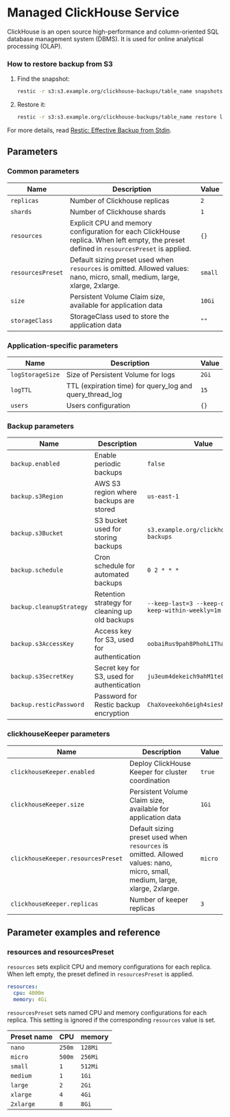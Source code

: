 # Managed ClickHouse Service

ClickHouse is an open source high-performance and column-oriented SQL database management system (DBMS).
It is used for online analytical processing (OLAP).

### How to restore backup from S3

1.  Find the snapshot:

    ```bash
    restic -r s3:s3.example.org/clickhouse-backups/table_name snapshots
    ```

2.  Restore it:

    ```bash
    restic -r s3:s3.example.org/clickhouse-backups/table_name restore latest --target /tmp/
    ```

For more details, read [Restic: Effective Backup from Stdin](https://blog.aenix.io/restic-effective-backup-from-stdin-4bc1e8f083c1).

## Parameters

### Common parameters

| Name              | Description                                                                                                                             | Value   |
| ----------------- | --------------------------------------------------------------------------------------------------------------------------------------- | ------- |
| `replicas`        | Number of Clickhouse replicas                                                                                                           | `2`     |
| `shards`          | Number of Clickhouse shards                                                                                                             | `1`     |
| `resources`       | Explicit CPU and memory configuration for each ClickHouse replica. When left empty, the preset defined in `resourcesPreset` is applied. | `{}`    |
| `resourcesPreset` | Default sizing preset used when `resources` is omitted. Allowed values: nano, micro, small, medium, large, xlarge, 2xlarge.             | `small` |
| `size`            | Persistent Volume Claim size, available for application data                                                                            | `10Gi`  |
| `storageClass`    | StorageClass used to store the application data                                                                                         | `""`    |

### Application-specific parameters

| Name             | Description                                              | Value |
| ---------------- | -------------------------------------------------------- | ----- |
| `logStorageSize` | Size of Persistent Volume for logs                       | `2Gi` |
| `logTTL`         | TTL (expiration time) for query_log and query_thread_log | `15`  |
| `users`          | Users configuration                                      | `{}`  |

### Backup parameters

| Name                     | Description                                    | Value                                                  |
| ------------------------ | ---------------------------------------------- | ------------------------------------------------------ |
| `backup.enabled`         | Enable periodic backups                        | `false`                                                |
| `backup.s3Region`        | AWS S3 region where backups are stored         | `us-east-1`                                            |
| `backup.s3Bucket`        | S3 bucket used for storing backups             | `s3.example.org/clickhouse-backups`                    |
| `backup.schedule`        | Cron schedule for automated backups            | `0 2 * * *`                                            |
| `backup.cleanupStrategy` | Retention strategy for cleaning up old backups | `--keep-last=3 --keep-daily=3 --keep-within-weekly=1m` |
| `backup.s3AccessKey`     | Access key for S3, used for authentication     | `oobaiRus9pah8PhohL1ThaeTa4UVa7gu`                     |
| `backup.s3SecretKey`     | Secret key for S3, used for authentication     | `ju3eum4dekeich9ahM1te8waeGai0oog`                     |
| `backup.resticPassword`  | Password for Restic backup encryption          | `ChaXoveekoh6eigh4siesheeda2quai0`                     |

### clickhouseKeeper parameters

| Name                               | Description                                                                                                                 | Value   |
| ---------------------------------- | --------------------------------------------------------------------------------------------------------------------------- | ------- |
| `clickhouseKeeper.enabled`         | Deploy ClickHouse Keeper for cluster coordination                                                                           | `true`  |
| `clickhouseKeeper.size`            | Persistent Volume Claim size, available for application data                                                                | `1Gi`   |
| `clickhouseKeeper.resourcesPreset` | Default sizing preset used when `resources` is omitted. Allowed values: nano, micro, small, medium, large, xlarge, 2xlarge. | `micro` |
| `clickhouseKeeper.replicas`        | Number of keeper replicas                                                                                                   | `3`     |

## Parameter examples and reference

### resources and resourcesPreset

`resources` sets explicit CPU and memory configurations for each replica.
When left empty, the preset defined in `resourcesPreset` is applied.

```yaml
resources:
  cpu: 4000m
  memory: 4Gi
```

`resourcesPreset` sets named CPU and memory configurations for each replica.
This setting is ignored if the corresponding `resources` value is set.

| Preset name | CPU    | memory  |
|-------------|--------|---------|
| `nano`      | `250m` | `128Mi` |
| `micro`     | `500m` | `256Mi` |
| `small`     | `1`    | `512Mi` |
| `medium`    | `1`    | `1Gi`   |
| `large`     | `2`    | `2Gi`   |
| `xlarge`    | `4`    | `4Gi`   |
| `2xlarge`   | `8`    | `8Gi`   |
